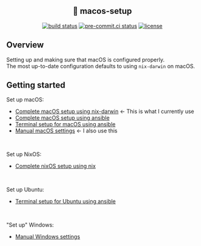 ## <div align="center"> 🍎 macos-setup</div>

<div align="center">
<a href="https://github.com/daniel-mizsak/macos-setup/actions/workflows/ci.yml" target="_blank"><img src="https://github.com/daniel-mizsak/macos-setup/actions/workflows/ci.yml/badge.svg" alt="build status"></a>
<a href="https://results.pre-commit.ci/latest/github/daniel-mizsak/macos-setup/main" target="_blank"><img src="https://results.pre-commit.ci/badge/github/daniel-mizsak/macos-setup/main.svg" alt="pre-commit.ci status"></a>
<a href="https://img.shields.io/github/license/daniel-mizsak/macos-setup" target="_blank"><img src="https://img.shields.io/github/license/daniel-mizsak/macos-setup" alt="license"></a>
</div>

## Overview

Setting up and making sure that macOS is configured properly.\
The most up-to-date configuration defaults to using `nix-darwin` on macOS.

## Getting started

Set up macOS:
- [Complete macOS setup using nix-darwin](docs/macos-complete-nix.md) ← This is what I currently use
- [Complete macOS setup using ansible](docs/macos-complete-ansible.md)
- [Terminal setup for macOS using ansible](docs/macos-terminal-ansible.md)
- [Manual macOS settings](docs/macos-manual.md) ← I also use this

<br>

Set up NixOS:
- [Complete nixOS setup using nix](docs/nixos-complete-nix.md)

<br>

Set up Ubuntu:
- [Terminal setup for Ubuntu using ansible](docs/ubuntu-terminal-ansible.md)

<br>

"Set up" Windows:
- [Manual Windows settings](docs/windows-manual.md)
